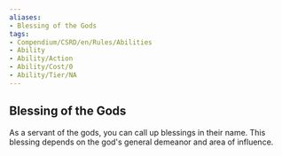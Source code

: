 ```yaml
---
aliases:
- Blessing of the Gods
tags:
- Compendium/CSRD/en/Rules/Abilities
- Ability
- Ability/Action
- Ability/Cost/0
- Ability/Tier/NA
---
```


  
## Blessing of the Gods  
As a servant of the gods, you can call up blessings in their name. This blessing depends on the god's general demeanor and area of influence.